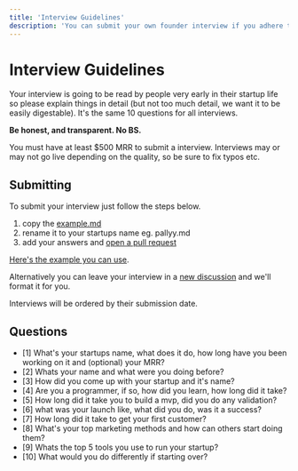 ```yaml
---
title: 'Interview Guidelines'
description: 'You can submit your own founder interview if you adhere to these guidelines.'
---
```


# Interview Guidelines

Your interview is going to be read by people very early in their startup life so please explain things in detail (but not too much detail, we want it to be easily digestable). It's the same 10 questions for all interviews.

**Be honest, and transparent. No BS.**

You must have at least $500 MRR to submit a interview. Interviews may or may not go live depending on the quality, so be sure to fix typos etc.

## Submitting

To submit your interview just follow the steps below. 

1. copy the [example.md](https://github.com/timb-103/saas-starter-stack/blob/main/interviews/1.example.md)
2. rename it to your startups name eg. pallyy.md
3. add your answers and [open a pull request](https://github.com/timb-103/saas-starter-stack/pulls)

[Here's the example you can use](/interviews/example).

Alternatively you can leave your interview in a [new discussion](https://github.com/timb-103/saas-starter-stack/discussions/new?category=show-and-tell) and we'll format it for you.

Interviews will be ordered by their submission date.

## Questions

- [1] What's your startups name, what does it do, how long have you been working on it and (optional) your MRR?
- [2] Whats your name and what were you doing before?
- [3] How did you come up with your startup and it's name?
- [4] Are you a programmer, if so, how did you learn, how long did it take?
- [5] How long did it take you to build a mvp, did you do any validation?
- [6] what was your launch like, what did you do, was it a success?
- [7] How long did it take to get your first customer?
- [8] What's your top marketing methods and how can others start doing them?
- [9] Whats the top 5 tools you use to run your startup?
- [10] What would you do differently if starting over?


